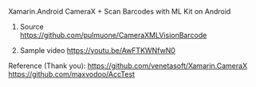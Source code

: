 Xamarin.Android CameraX + Scan Barcodes with ML Kit on Android

1. Source  
https://github.com/pulmuone/CameraXMLVisionBarcode

2. Sample video
https://youtu.be/AwFTKWNfwN0

Reference (Thank you): 
https://github.com/venetasoft/Xamarin.CameraX
https://github.com/maxvodoo/AccTest
